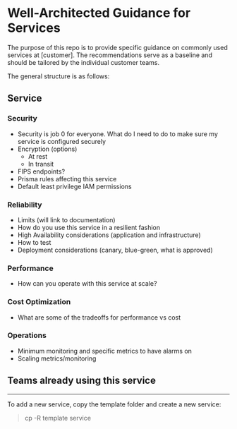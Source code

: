 # Well-Architected Guidance for Services

The purpose of this repo is to provide specific guidance on commonly used services at [customer]. The recommendations serve as a baseline and should be tailored by the individual customer teams.

The general structure is as follows:

## Service
### Security
- Security is job 0 for everyone. What do I need to do to make sure my service is configured securely
- Encryption (options)
  - At rest
  - In transit
- FIPS endpoints?
- Prisma rules affecting this service
- Default least privilege IAM permissions
### Reliability
- Limits (will link to documentation)
- How do you use this service in a resilient fashion
- High Availability considerations (application and infrastructure)
- How to test
- Deployment considerations (canary, blue-green, what is approved)
### Performance
- How can you operate with this service at scale?
### Cost Optimization
- What are some of the tradeoffs for performance vs cost
### Operations
- Minimum monitoring and specific metrics to have alarms on
- Scaling metrics/monitoring

## Teams already using this service

***

To add a new service, copy the template folder and create a new service:
> cp -R template service
